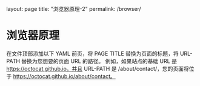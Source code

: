 layout: page
title: "浏览器原理-2"
permalink: /browser/

# 浏览器原理

在文件顶部添加以下 YAML 前页，将 PAGE TITLE 替换为页面的标题，将 URL-PATH 替换为您想要的页面 URL 的路径。 例如，如果站点的基础 URL 是 https://octocat.github.io，并且 URL-PATH 是 /about/contact/，您的页面将位于 https://octocat.github.io/about/contact。


